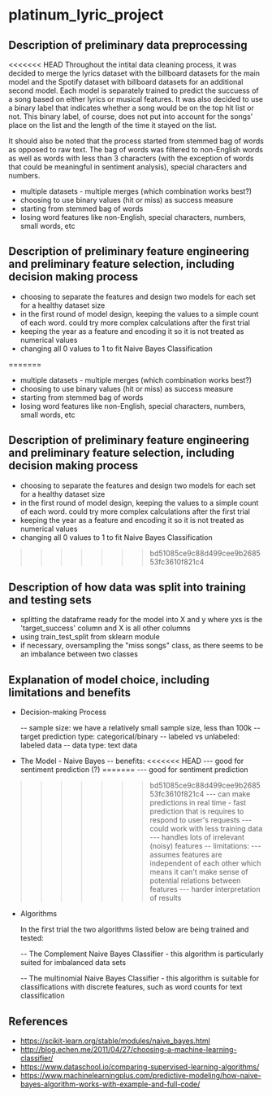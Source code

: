 # platinum_lyric_project

## Description of preliminary data preprocessing

<<<<<<< HEAD
Throughout the intital data cleaning process, it was decided to merge the lyrics dataset with the billboard datasets for the main model and the Spotify dataset with billboard datasets for an additional second model. Each model is separately trained to predict the succuess of a song based on either lyrics or musical features. It was also decided to use a binary label that indicates whether a song would be on the top hit list or not. This binary label, of course, does not put into account for the songs' place on the list and the length of the time it stayed on the list. 

It should also be noted that the process started from stemmed bag of words as opposed to raw text. The bag of words was filtered to non-English words as well as words with less than 3 characters (with the exception of words that could be meaningful in sentiment analysis), special characters and numbers. 

- multiple datasets - multiple merges (which combination works best?)
- choosing to use binary values (hit or miss) as success measure
- starting from stemmed bag of words
- losing word features like non-English, special characters, numbers, small words, etc


##  Description of preliminary feature engineering and preliminary feature selection, including decision making process 

- choosing to separate the features and design two models for each set for a healthy dataset size 
- in the first round of model design, keeping the values to a simple count of each word. could try more complex calculations after the first trial
- keeping the year as a feature and encoding it so it is not treated as numerical values
- changing all 0 values to 1 to fit Naive Bayes Classification

=======
- multiple datasets - multiple merges (which combination works best?)
- choosing to use binary values (hit or miss) as success measure
- starting from stemmed bag of words
- losing word features like non-English, special characters, numbers, small words, etc


##  Description of preliminary feature engineering and preliminary feature selection, including decision making process 

- choosing to separate the features and design two models for each set for a healthy dataset size 
- in the first round of model design, keeping the values to a simple count of each word. could try more complex calculations after the first trial
- keeping the year as a feature and encoding it so it is not treated as numerical values
- changing all 0 values to 1 to fit Naive Bayes Classification

>>>>>>> bd51085ce9c88d499cee9b268553fc3610f821c4
##  Description of how data was split into training and testing sets 
- splitting the dataframe ready for the model into X and y where yxs is the 'target_success' column and X is all other columns 
- using train_test_split from sklearn module
- if necessary, oversampling the "miss songs" class, as there seems to be an imbalance between two classes
##  Explanation of model choice, including limitations and benefits

- Decision-making Process

  -- sample size: we have a relatively small sample size, less than 100k
  -- target prediction type: categorical/binary
  -- labeled vs unlabeled: labeled data
  -- data type: text data
  
- The Model - Naive Bayes
  -- benefits:
<<<<<<< HEAD
    --- good for sentiment prediction (?)
=======
    --- good for sentiment prediction
>>>>>>> bd51085ce9c88d499cee9b268553fc3610f821c4
    --- can make predictions in real time - fast prediction that is requires to respond to user's requests
    --- could work with less training data 
    --- handles lots of irrelevant (noisy) features 
  -- limitations: 
    --- assumes features are independent of each other which means it can't make sense of potential relations between features
    --- harder interpretation of results
- Algorithms

  In the first trial the two algorithms listed below are being trained and tested:
  
  -- The Complement Naive Bayes Classifier - this algorithm is particularly suited for imbalanced data sets
  
  -- The multinomial Naive Bayes Classifier - this algorithm is suitable for classifications with discrete features, such as word counts for text classification

## References

- https://scikit-learn.org/stable/modules/naive_bayes.html
- http://blog.echen.me/2011/04/27/choosing-a-machine-learning-classifier/
- https://www.dataschool.io/comparing-supervised-learning-algorithms/
- https://www.machinelearningplus.com/predictive-modeling/how-naive-bayes-algorithm-works-with-example-and-full-code/
